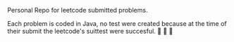 Personal Repo for leetcode submitted problems.

Each problem is coded in Java, no test were created because at the time of their submit the leetcode's suittest were succesful.
🦃
🎄
🎁